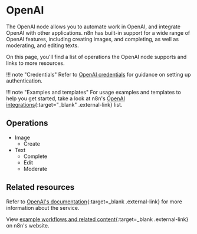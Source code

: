 # OpenAI

The OpenAI node allows you to automate work in OpenAI, and integrate OpenAI with other applications. n8n has built-in support for a wide range of OpenAI features, including creating images, and completing, as well as moderating, and editing texts. 

On this page, you'll find a list of operations the OpenAI node supports and links to more resources.

!!! note "Credentials"
    Refer to [OpenAI credentials](https://docs.n8n.io/integrations/builtin/credentials/openai/) for guidance on setting up authentication. 

!!! note "Examples and templates"
    For usage examples and templates to help you get started, take a look at n8n's [OpenAI integrations](https://n8n.io/integrations/openai/){:target="_blank" .external-link} list.

## Operations

* Image
	* Create
* Text
	* Complete
	* Edit
	* Moderate

## Related resources

Refer to [OpenAI's documentation](https://beta.openai.com/docs/introduction){:target=_blank .external-link} for more information about the service.
	
View [example workflows and related content](https://n8n.io/integrations/openai/){:target=_blank .external-link} on n8n's website.

